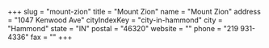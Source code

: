 +++
slug = "mount-zion"
title = "Mount Zion"
name = "Mount Zion"
address = "1047 Kenwood Ave"
cityIndexKey = "city-in-hammond"
city = "Hammond"
state = "IN"
postal = "46320"
website = ""
phone = "219 931-4336"
fax = ""
+++

